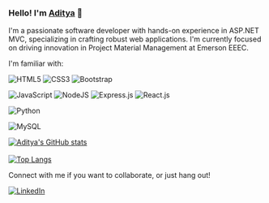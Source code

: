 ### Hello! I'm [Aditya](https://www.linkedin.com/in/aditya-deo-2703/) 👋

I'm a passionate software developer with hands-on experience in ASP.NET MVC, specializing in crafting robust web applications. I'm currently focused on driving innovation in Project Material Management at Emerson EEEC.


I'm familiar with:


<img alt="HTML5" src="https://img.shields.io/badge/html5-%23E34F26.svg?style=for-the-badge&logo=html5&logoColor=white"/> <img alt="CSS3" src="https://img.shields.io/badge/css3-%231572B6.svg?style=for-the-badge&logo=css3&logoColor=white"/> <img alt="Bootstrap" src="https://img.shields.io/badge/bootstrap-%23563D7C.svg?style=for-the-badge&logo=bootstrap&logoColor=white"/> 

<img alt="JavaScript" src="https://img.shields.io/badge/javascript-%23323330.svg?style=for-the-badge&logo=javascript&logoColor=%23F7DF1E"/> <img alt="NodeJS" src="https://img.shields.io/badge/node.js-%2343853D.svg?style=for-the-badge&logo=node-dot-js&logoColor=white"/>
<img alt="Express.js" src="https://img.shields.io/badge/express.js-%23404d59.svg?style=for-the-badge&logo=express&logoColor=%2361DAFB"/> <img alt="React.js" src="https://img.shields.io/badge/React-20232A?style=for-the-badge&logo=react&logoColor=61DAFB"/> 

<img alt="Python" src="https://img.shields.io/badge/python-%2314354C.svg?style=for-the-badge&logo=python&logoColor=white"/>

![MySQL](https://img.shields.io/badge/mysql-%2300f.svg?style=for-the-badge&logo=mysql&logoColor=white)




[![Aditya's GitHub stats](https://github-readme-stats.vercel.app/api?username=aditya-deo&count_private=true&show_icons=true&theme=radical)](https://www.linkedin.com/in/aditya-deo-2703/)
<br><br>
[![Top Langs](https://github-readme-stats.vercel.app/api/top-langs/?username=aditya-deo&layout=compact&theme=radical)](https://www.linkedin.com/in/aditya-deo-2703/)



Connect with me if you want to collaborate, or just hang out!

[![LinkedIn](https://img.shields.io/badge/linkedin-%230077B5.svg?style=for-the-badge&logo=linkedin&logoColor=white)](https://www.linkedin.com/in/aditya-deo-2703/)

